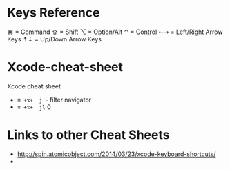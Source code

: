 # Keys Reference

⌘ = Command
⇧ = Shift
⌥ = Option/Alt
⌃ = Control
⇠⇢ = Left/Right Arrow Keys
⇡⇣ = Up/Down Arrow Keys


Xcode-cheat-sheet
=================

Xcode cheat sheet

* `⌘ +⌥+  j `- filter navigator
* `⌘ +⌥+  jl` 0



# Links to other Cheat Sheets

* http://spin.atomicobject.com/2014/03/23/xcode-keyboard-shortcuts/
* 

